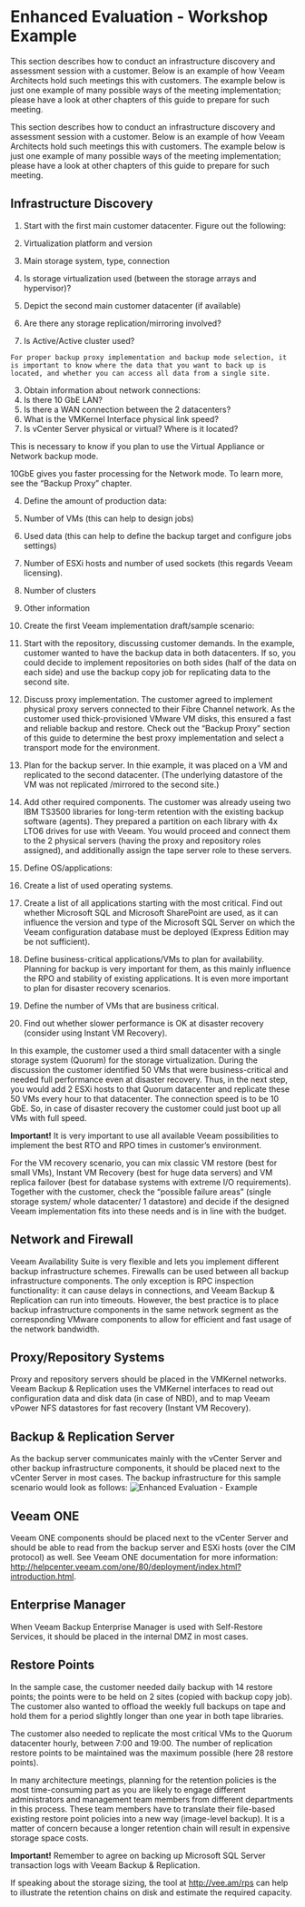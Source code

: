 # Enhanced Evaluation - Workshop Example

This section describes how to conduct an infrastructure discovery and assessment session with a customer. Below is an example of how Veeam Architects hold such meetings this with customers. The example below is just one example of many possible ways of the meeting implementation; please have a look at other chapters of this guide to prepare for such meeting.

This section describes how to conduct an infrastructure discovery and assessment session with a customer. Below is an example of how Veeam Architects hold such meetings this with customers. The example below is just one example of many possible ways of the meeting implementation; please have a look at other chapters of this guide to prepare for such meeting.

## Infrastructure Discovery
1.	Start with the first main customer datacenter. Figure out the following:
  1.	Virtualization platform and version
  2.	Main storage system, type, connection
  3.	Is storage virtualization used (between the storage arrays and hypervisor)?

2.	Depict the second main customer datacenter (if available)
  1.	Are there any storage replication/mirroring involved?

  2.	Is Active/Active cluster used?

    For proper backup proxy implementation and backup mode selection, it is important to know where the data that you want to back up is located, and whether you can access all data from a single site.

3.	Obtain information about network connections:
  1.	Is there 10 GbE LAN?
  2.	Is there a WAN connection between the 2 datacenters?
  3.	What is the VMKernel Interface physical link speed?
  4.	Is vCenter Server physical or virtual? Where is it located?

  This is necessary to know if you plan to use the Virtual Appliance or Network backup mode.

  10GbE gives you faster processing for the Network mode. To learn more, see the “Backup Proxy” chapter.

4.	Define the amount of production data:
  1. Number of VMs (this can help to design jobs)
  2. Used data (this can help to define the backup target and configure jobs settings)
  3. Number of ESXi hosts and number of used sockets (this regards Veeam licensing).
  4. Number of clusters
  5. Other information

5.	Create the first Veeam implementation draft/sample scenario:

  1. Start with the repository, discussing customer demands. In the example, customer wanted to have the backup data in both datacenters. If so, you could decide to implement repositories on both sides (half of the data on each side) and use the backup copy job for replicating data to the second site.  
  2. Discuss proxy implementation. The customer agreed to implement physical proxy servers connected to their Fibre Channel network. As the customer used thick-provisioned VMware VM disks, this ensured a fast and reliable backup and restore. Check out the “Backup Proxy” section of this guide to determine the best proxy implementation and select a transport mode for the environment.
  3. Plan for the backup server.
  In thie example, it was placed on a VM and replicated to the second datacenter. (The underlying datastore of the VM was not replicated /mirrored to the second site.)
  4. Add other required components.
  The customer was already useing two IBM TS3500 libraries for long-term retention with the existing backup software (agents). They prepared a partition on each library with 4x LTO6 drives for use with Veeam. You would proceed and connect them to the 2 physical servers (having the proxy and repository roles assigned), and additionally assign the tape server role to these servers.

6.	Define OS/applications:
  1. Create a list of used operating systems.
  2. Create a list of all applications starting with the most critical.
Find out whether Microsoft SQL and Microsoft SharePoint are used, as it can influence the version and type of the Microsoft SQL Server on which the Veeam configuration database must be deployed (Express Edition may be not sufficient).

7.	Define business-critical applications/VMs to plan for availability.
Planning for backup is very important for them, as this mainly influence the RPO and stability of existing applications. It is even more important to plan for disaster recovery scenarios.
  1. Define the number of VMs that are business critical.
  2. Find out whether slower performance is OK at disaster recovery (consider using Instant VM Recovery).

In this example, the customer used a third small datacenter with a single storage system (Quorum) for the storage virtualization. During the discussion the customer identified 50 VMs that were business-critical and needed full performance even at disaster recovery. Thus, in the next step, you would add 2 ESXi hosts to that Quorum datacenter and replicate these 50 VMs every hour to that datacenter. The connection speed is to be 10 GbE. So, in case of disaster recovery the customer could just boot up all VMs with full speed.

**Important!** It is very important to use all available Veeam possibilities to implement the best RTO and RPO times in customer’s environment. 

For the VM recovery scenario, you can mix classic VM restore (best for small VMs), Instant VM Recovery (best for huge data servers) and VM replica failover (best for database systems with extreme I/O requirements).
Together with the customer, check the “possible failure areas” (single storage system/ whole datacenter/ 1 datastore) and decide if the designed Veeam implementation fits into these needs and is in line with the budget.

## Network and Firewall

Veeam Availability Suite is very flexible and lets you implement different backup infrastructure schemes. Firewalls can be used between all backup infrastructure components. The only exception is RPC inspection functionality: it can cause delays in connections, and Veeam Backup & Replication can run into timeouts.
However, the best practice is to place backup infrastructure components in the same network segment as the corresponding VMware components to allow for efficient and fast usage of the network bandwidth.

## Proxy/Repository Systems

Proxy and repository servers should be placed in the VMKernel networks. Veeam Backup & Replication uses the VMKernel interfaces to read out configuration data and disk data (in case of NBD), and to map Veeam vPower NFS datastores for fast recovery (Instant VM Recovery).

## Backup & Replication Server

As the backup server communicates mainly with the vCenter Server and other backup infrastructure components, it should be placed next to the vCenter Server in most cases.
The backup infrastructure for this sample scenario would look as follows:
![Enhanced Evaluation - Example](../media/image48.png)

## Veeam ONE

Veeam ONE components should be placed next to the vCenter Server and should be able to read from the backup server and ESXi hosts (over the CIM protocol) as well. See Veeam ONE documentation for more information: http://helpcenter.veeam.com/one/80/deployment/index.html?introduction.html.

## Enterprise Manager

When Veeam Backup Enterprise Manager is used with Self-Restore Services, it should be placed in the internal DMZ in most cases.

## Restore Points

In the sample case, the customer needed daily backup with 14 restore points; the points were to be held on 2 sites (copied with backup copy job). The customer also wanted to offload the weekly full backups on tape and hold them for a period slightly longer than one year in both tape libraries.

The customer also needed to replicate the most critical VMs to the Quorum datacenter hourly, between 7:00 and 19:00. The number of replication restore points to be maintained was the maximum possible (here 28 restore points).

In many architecture meetings, planning for the retention policies is the most time-consuming part as you are likely to engage different administrators and management team members from different departments in this process. These team members have to translate their file-based existing restore point policies into a new way (image-level backup). It is a matter of concern because a longer retention chain will result in expensive storage space costs.

**Important!** Remember to agree on backing up Microsoft SQL Server transaction logs with Veeam Backup & Replication.

If speaking about the storage sizing, the tool at http://vee.am/rps can help to illustrate the retention chains on disk and estimate the required capacity.
